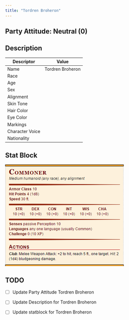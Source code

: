 ```yaml
---
title: "Tordren Broheron"
---
```


## Party Attitude: Neutral (0)

## Description

| Descriptor      | Value     |
| --------------- | --------- |
| Name            | Tordren Broheron |
| Race            |           |
| Age             |           |
| Sex             |           |
| Alignment       |           |
| Skin Tone       |           |
| Hair Color      |           |
| Eye Color       |           |
| Markings        |           |
| Character Voice |           |
| Nationality     |           |

## Stat Block
![commoner_stat_block](Attatchments/commoner_stat_block.png)
## TODO

- [ ] Update Party Attitude Tordren Broheron
- [ ] Update Description for Tordren Broheron
- [ ] Update statblock for Tordren Broheron

